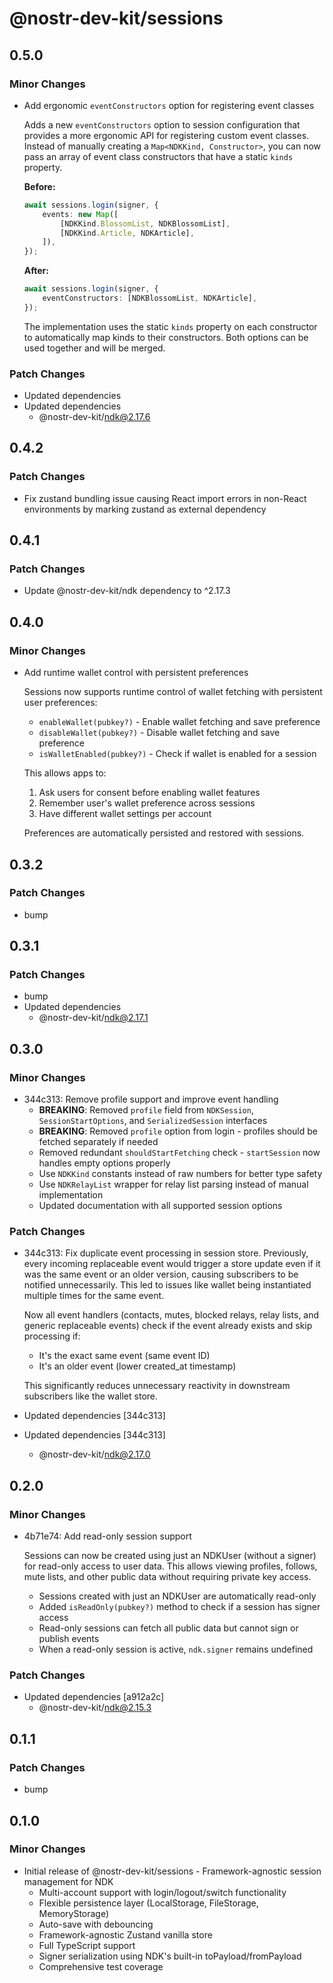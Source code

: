 # @nostr-dev-kit/sessions

## 0.5.0

### Minor Changes

- Add ergonomic `eventConstructors` option for registering event classes

    Adds a new `eventConstructors` option to session configuration that provides a more ergonomic API for registering custom event classes. Instead of manually creating a `Map<NDKKind, Constructor>`, you can now pass an array of event class constructors that have a static `kinds` property.

    **Before:**

    ```typescript
    await sessions.login(signer, {
        events: new Map([
            [NDKKind.BlossomList, NDKBlossomList],
            [NDKKind.Article, NDKArticle],
        ]),
    });
    ```

    **After:**

    ```typescript
    await sessions.login(signer, {
        eventConstructors: [NDKBlossomList, NDKArticle],
    });
    ```

    The implementation uses the static `kinds` property on each constructor to automatically map kinds to their constructors. Both options can be used together and will be merged.

### Patch Changes

- Updated dependencies
- Updated dependencies
    - @nostr-dev-kit/ndk@2.17.6

## 0.4.2

### Patch Changes

- Fix zustand bundling issue causing React import errors in non-React environments by marking zustand as external dependency

## 0.4.1

### Patch Changes

- Update @nostr-dev-kit/ndk dependency to ^2.17.3

## 0.4.0

### Minor Changes

- Add runtime wallet control with persistent preferences

    Sessions now supports runtime control of wallet fetching with persistent user preferences:
    - `enableWallet(pubkey?)` - Enable wallet fetching and save preference
    - `disableWallet(pubkey?)` - Disable wallet fetching and save preference
    - `isWalletEnabled(pubkey?)` - Check if wallet is enabled for a session

    This allows apps to:
    1. Ask users for consent before enabling wallet features
    2. Remember user's wallet preference across sessions
    3. Have different wallet settings per account

    Preferences are automatically persisted and restored with sessions.

## 0.3.2

### Patch Changes

- bump

## 0.3.1

### Patch Changes

- bump
- Updated dependencies
    - @nostr-dev-kit/ndk@2.17.1

## 0.3.0

### Minor Changes

- 344c313: Remove profile support and improve event handling
    - **BREAKING**: Removed `profile` field from `NDKSession`, `SessionStartOptions`, and `SerializedSession` interfaces
    - **BREAKING**: Removed `profile` option from login - profiles should be fetched separately if needed
    - Removed redundant `shouldStartFetching` check - `startSession` now handles empty options properly
    - Use `NDKKind` constants instead of raw numbers for better type safety
    - Use `NDKRelayList` wrapper for relay list parsing instead of manual implementation
    - Updated documentation with all supported session options

### Patch Changes

- 344c313: Fix duplicate event processing in session store. Previously, every incoming replaceable event would trigger a store update even if it was the same event or an older version, causing subscribers to be notified unnecessarily. This led to issues like wallet being instantiated multiple times for the same event.

    Now all event handlers (contacts, mutes, blocked relays, relay lists, and generic replaceable events) check if the event already exists and skip processing if:
    - It's the exact same event (same event ID)
    - It's an older event (lower created_at timestamp)

    This significantly reduces unnecessary reactivity in downstream subscribers like the wallet store.

- Updated dependencies [344c313]
- Updated dependencies [344c313]
    - @nostr-dev-kit/ndk@2.17.0

## 0.2.0

### Minor Changes

- 4b71e74: Add read-only session support

    Sessions can now be created using just an NDKUser (without a signer) for read-only access to user data. This allows viewing profiles, follows, mute lists, and other public data without requiring private key access.
    - Sessions created with just an NDKUser are automatically read-only
    - Added `isReadOnly(pubkey?)` method to check if a session has signer access
    - Read-only sessions can fetch all public data but cannot sign or publish events
    - When a read-only session is active, `ndk.signer` remains undefined

### Patch Changes

- Updated dependencies [a912a2c]
    - @nostr-dev-kit/ndk@2.15.3

## 0.1.1

### Patch Changes

- bump

## 0.1.0

### Minor Changes

- Initial release of @nostr-dev-kit/sessions - Framework-agnostic session management for NDK
    - Multi-account support with login/logout/switch functionality
    - Flexible persistence layer (LocalStorage, FileStorage, MemoryStorage)
    - Auto-save with debouncing
    - Framework-agnostic Zustand vanilla store
    - Full TypeScript support
    - Signer serialization using NDK's built-in toPayload/fromPayload
    - Comprehensive test coverage
